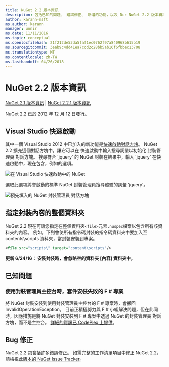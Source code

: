 ```yaml
---
title: NuGet 2.2 版本資訊
description: 包括已知的問題、 錯誤修正、 新增的功能，以及 Dcr NuGet 2.2 版本資訊。
author: karann-msft
ms.author: karann
manager: unnir
ms.date: 11/11/2016
ms.topic: conceptual
ms.openlocfilehash: 21f212de53da5faf1ec0762f97a840968b615b19
ms.sourcegitcommit: 3eab9c4dd41ea7ccd2c28bb5ab16f6fbbec13708
ms.translationtype: MT
ms.contentlocale: zh-TW
ms.lasthandoff: 04/26/2018
---
```

# <a name="nuget-22-release-notes"></a>NuGet 2.2 版本資訊

[NuGet 2.1 版本資訊](../release-notes/nuget-2.1.md) | [NuGet 2.2.1 版本資訊](../release-notes/nuget-2.2.1.md)

NuGet 2.2 已於 2012 年 12 月 12 日發行。

## <a name="visual-studio-quick-launch"></a>Visual Studio 快速啟動
其中一個 Visual Studio 2012 中已加入的新功能是[快速啟動對話方塊](/visualstudio/ide/reference/quick-launch-environment-options-dialog-box)。 NuGet 2.2 擴充這個對話方塊中，讓它可以在 快速啟動中輸入搜尋詞彙以初始化 封裝管理員 對話方塊。 搜尋符合 'jquery' 的 NuGet 封裝在結果中，輸入 'jquery' 在快速啟動中，現在包含，例如的選項。

![在 Visual Studio 快速啟動中的 NuGet](./media/quick-launch.png)

選取此選項將會啟動的標準 NuGet 封裝管理員搜尋體驗的詞彙 'jquery'。

![預先填入的 NuGet 封裝管理員 對話方塊](./media/pkg-mgr-search-from-quick-launch.png)

## <a name="specify-entire-folder-for-package-contents"></a>指定封裝內容的整個資料夾
NuGet 2.2 現在可讓您指定在整個資料夾`<file>`元素`.nuspec`檔案以包含所有該資料夾的內容。 例如，下列會使所有指令碼封裝的指令碼資料夾中要加入至 contents\scripts 資料夾，當封裝安裝到專案。

```xml
<file src="scripts\" target="content\scripts"/>
```

**更新 6/24/16： 安裝封裝時，會忽略空的資料夾 [內容] 資料夾中。**

## <a name="known-issues"></a>已知問題

### <a name="package-installation-fails-for-f-projects-when-using-the-package-manager-console"></a>使用封裝管理員主控台時，套件安裝失敗的 F # 專案
將 NuGet 封裝安裝到使用封裝管理員主控台的 F # 專案時，會擲回 InvalidOperationException。 目前正積極努力與 F # 小組解決問題，但在此同時，因應措施是將 NuGet 封裝安裝到 F # 專案中透過 NuGet 的封裝管理員 對話方塊，而不是主控台。 [詳細的資訊已 CodePlex 上提供](http://nuget.codeplex.com/workitem/2873)。


## <a name="bug-fixes"></a>Bug 修正
NuGet 2.2 包含括許多錯誤修正。 如需完整的工作清單項目中修正 NuGet 2.2，請檢視[此版本的 NuGet Issue Tracker](http://nuget.codeplex.com/workitem/list/advanced?keyword=&status=Closed&type=All&priority=All&release=NuGet%202.2&assignedTo=All&component=All&sortField=LastUpdatedDate&sortDirection=Descending&page=0)。
